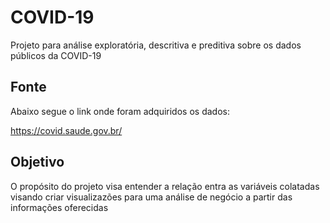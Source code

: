 # COVID-19
Projeto para análise exploratória, descritiva e preditiva sobre os dados públicos da COVID-19

## Fonte

Abaixo segue o link onde foram adquiridos os dados: 

https://covid.saude.gov.br/


## Objetivo

O propósito do projeto visa entender a relação entra as variáveis colatadas visando criar visualizazões
para uma análise de negócio a partir das informações oferecidas
